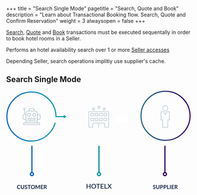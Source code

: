 +++
title = "Search Single Mode"
pagetitle = "Search, Quote and Book"
description = "Learn about Transactional Booking flow. Search, Quote and Confirm Reservation"
weight = 3
alwaysopen = false
+++

[Search](#search), [Quote](#quote) and [Book](#book) transactions must be executed sequentally in order to book hotel rooms in a Seller.

Performs an hotel availability search over 1 or more [Seller accesses](/admin/resources/common-resources/#accesses)

Depending Seller, search operations implitiy use supplier's cache.

## Search Single Mode
<svg class="search_single_mode" width="504px" height="272px" viewBox="59 83 504 272" version="1.1" xmlns="http://www.w3.org/2000/svg" xmlns:xlink="http://www.w3.org/1999/xlink">
    <defs>
        <linearGradient x1="100%" y1="50%" x2="0%" y2="50%" id="Gradient-1">
            <stop stop-color="#0B9FAA" offset="0%"></stop>
            <stop stop-color="#0884BA" offset="57.0874023%"></stop>
            <stop stop-color="#0562CE" offset="100%"></stop>
        </linearGradient>
        <linearGradient x1="2.25097656%" y1="49.999848%" x2="100%" y2="49.999848%" id="Gradient-2">
            <stop stop-color="#0B9FAA" offset="0%"></stop>
            <stop stop-color="#0EB79B" offset="21.4613749%"></stop>
            <stop stop-color="#1D6986" offset="100%"></stop>
        </linearGradient>
        <linearGradient x1="7.7291646%" y1="49.9998493%" x2="92.3039729%" y2="49.9998493%" id="Gradient-3">
            <stop stop-color="#1D6986" offset="0%"></stop>
            <stop stop-color="#33006A" offset="100%"></stop>
        </linearGradient>
    </defs>
    <g id="Group-14" stroke="none" stroke-width="1" fill="none" fill-rule="evenodd" transform="translate(60.000000, 85.000000)">
        <g id="Group-4">
            <g id="shutterstock_579153223-[Converted].eps">
                <g id="Group">
                    <g id="Layer_2"></g>
                </g>
            </g>
        </g>
        <text id="SUPPLIER" font-family="Lato-Bold, Lato" font-size="15" font-weight="bold" fill="#182945">
            <tspan x="399" y="267">SUPPLIER</tspan>
        </text>
        <g id="Group-3" transform="translate(224.000000, 38.000000)" fill="#B7C7CF" stroke="#B7C7CF">
            <g id="noun_1437885_cc-(1)">
                <g id="Group">
                    <g id="Group-2" transform="translate(8.000000, 0.000000)" stroke-width="0.2">
                        <path d="M17.9927567,6.72849649 L17.0900688,9.75425459 C17.0211074,9.98741129 17.1546097,10.2320059 17.3880177,10.301513 C17.5268248,10.3428653 17.6762413,10.3129508 17.7894088,10.2232075 L20.0907767,8.39490703 L22.4001016,10.2240873 C22.5910718,10.3754192 22.8695701,10.3437451 23.0216389,10.1537004 C23.1118193,10.0410813 23.1409953,9.8915091 23.0994416,9.75337475 L22.1905649,6.72849649 L24.5476324,4.87380092 C24.7394867,4.72334886 24.7713151,4.44620033 24.6201303,4.25615562 C24.5361388,4.15057523 24.4079412,4.08898666 24.2726706,4.08898666 L21.4028128,4.09602536 L20.516039,1.10106154 C20.4603394,0.911016832 20.2835151,0.782560687 20.0845878,0.785200197 L20.0845878,0.785200197 C19.8909653,0.788719544 19.7220981,0.916295852 19.6672826,1.10106154 L18.7805088,4.09602536 L15.9186081,4.08898666 C15.6745906,4.08898666 15.4765474,4.28519023 15.4756633,4.52802513 C15.4756633,4.66264013 15.5366676,4.7893366 15.6427622,4.87292108 L17.9927567,6.72849649 Z M19.1102861,4.97586196 C19.306561,4.97586196 19.4798488,4.84740582 19.5355485,4.66000062 L20.0916608,2.78154946 L20.6477731,4.66000062 C20.7034728,4.84740582 20.8767606,4.97586196 21.0730355,4.97586196 L22.9977677,4.97146278 L21.4072334,6.22347028 C21.2648898,6.33520953 21.2056537,6.52173489 21.2578169,6.6950627 L21.849294,8.66237736 L20.3675067,7.48867532 C20.2065966,7.36109901 19.9776091,7.36109901 19.8166991,7.48867532 L18.3393323,8.66149752 L18.9263889,6.69330303 C18.9776679,6.52085505 18.9184318,6.33520953 18.7769724,6.22347028 L17.1908587,4.97146278 L19.1102861,4.97586196 Z" id="Shape"></path>
                        <path d="M3.33278649,11.0242711 L2.4300986,14.0500292 C2.36113714,14.2831859 2.49463946,14.5277805 2.72804749,14.5972876 C2.86685454,14.6386399 3.01627105,14.6087255 3.12943858,14.5189821 L5.43080644,12.6906817 L7.74013139,14.519862 C7.9311016,14.6711939 8.20959982,14.6395198 8.36166869,14.4494751 C8.45184907,14.336856 8.48102507,14.1872837 8.43947137,14.0491494 L7.53059463,11.0242711 L9.88766213,9.16957557 C10.0795165,9.01912351 10.1113448,8.74197497 9.96016008,8.55193027 C9.87616855,8.44634987 9.74797096,8.38476131 9.61270039,8.38476131 L6.74284251,8.3918 L5.85606881,5.39683619 C5.80036916,5.20679148 5.62354489,5.07833534 5.42461759,5.08097485 L5.42461759,5.08097485 C5.23099502,5.08449419 5.06212784,5.2120705 5.00731232,5.39683619 L4.12053861,8.3918 L1.25863782,8.38476131 C1.01462033,8.38476131 0.816577149,8.58096487 0.815693027,8.82379978 C0.815693027,8.95841478 0.8766974,9.08511125 0.982791961,9.16869573 L3.33278649,11.0242711 Z M4.45031587,9.27163661 C4.64659081,9.27163661 4.81987859,9.14318047 4.87557824,8.95577527 L5.43169056,7.07732411 L5.98780289,8.95577527 C6.04350253,9.14318047 6.21679031,9.27163661 6.41306525,9.27163661 L8.33779742,9.26723743 L6.74726312,10.5192449 C6.60491958,10.6309842 6.54568345,10.8175095 6.59784661,10.9908373 L7.18932379,12.958152 L5.70753642,11.78445 C5.54662634,11.6568737 5.31763891,11.6568737 5.15672882,11.78445 L3.67936206,12.9572722 L4.26641863,10.9890777 C4.31769767,10.8166297 4.25846154,10.6309842 4.11700212,10.5192449 L2.53088843,9.26723743 L4.45031587,9.27163661 Z" id="Shape"></path>
                        <path d="M32.652727,11.0242711 L31.7500391,14.0500292 C31.6810776,14.2831859 31.8145799,14.5277805 32.047988,14.5972876 C32.186795,14.6386399 32.3362115,14.6087255 32.4493791,14.5189821 L34.7507469,12.6906817 L37.0600719,14.519862 C37.2510421,14.6711939 37.5295403,14.6395198 37.6816092,14.4494751 C37.7717895,14.336856 37.8009655,14.1872837 37.7594118,14.0491494 L36.8505351,11.0242711 L39.2076026,9.16957557 C39.3994569,9.01912351 39.4312853,8.74197497 39.2801006,8.55193027 C39.196109,8.44634987 39.0679114,8.38476131 38.9326409,8.38476131 L36.062783,8.3918 L35.1760093,5.39683619 C35.1203096,5.20679148 34.9434854,5.07833534 34.7445581,5.08097485 L34.7445581,5.08097485 C34.5509355,5.08449419 34.3820683,5.2120705 34.3272528,5.39683619 L33.4404791,8.3918 L30.5785783,8.38476131 C30.3345608,8.38476131 30.1365176,8.58096487 30.1356335,8.82379978 C30.1356335,8.95841478 30.1966379,9.08511125 30.3027324,9.16869573 L32.652727,11.0242711 Z M33.7702563,9.27163661 C33.9665313,9.27163661 34.1398191,9.14318047 34.1955187,8.95577527 L34.751631,7.07732411 L35.3077434,8.95577527 C35.363443,9.14318047 35.5367308,9.27163661 35.7330057,9.27163661 L37.6577379,9.26723743 L36.0672036,10.5192449 C35.9248601,10.6309842 35.8656239,10.8175095 35.9177871,10.9908373 L36.5092643,12.958152 L35.0274769,11.78445 C34.8665668,11.6568737 34.6375794,11.6568737 34.4766693,11.78445 L32.9993025,12.9572722 L33.5863591,10.9890777 C33.6376381,10.8166297 33.578402,10.6309842 33.4369426,10.5192449 L31.8508289,9.26723743 L33.7702563,9.27163661 Z" id="Shape"></path>
                    </g>
                    <path d="M0.394217687,60.6244507 L11.2825102,60.6244507 C11.5001184,60.6244507 11.6767279,60.4480376 11.6767279,60.2306714 L11.6767279,49.4174906 L27.1552912,49.4174906 L27.1552912,60.2306714 C27.1521374,60.4480376 27.3263816,60.6268134 27.5439898,60.6299636 C27.761598,60.6331138 27.9405728,60.4590634 27.9437265,60.2416972 L27.9437265,60.2306714 L27.9437265,49.4174906 L43.4215014,49.4174906 L43.4215014,60.2306714 C43.4215014,60.4480376 43.5981109,60.6244507 43.815719,60.6244507 L54.7040116,60.6244507 C54.9216197,60.6244507 55.0982293,60.4480376 55.0982293,60.2306714 L55.0982293,17.3937793 C55.0982293,17.1764131 54.9216197,17 54.7040116,17 L0.394217687,17 C0.176609524,17 0,17.1764131 0,17.3937793 L0,60.2314589 C0,60.4488251 0.176609524,60.6244507 0.394217687,60.6244507 Z M0.788435374,17.7875587 L54.3097939,17.7875587 L54.3097939,59.8376796 L44.2099367,59.8376796 L44.2099367,49.0244988 C44.2099367,48.8071326 44.0333272,48.6307195 43.815719,48.6307195 L11.2832986,48.6307195 C11.0656905,48.6307195 10.889081,48.8071326 10.889081,49.0244988 L10.889081,59.8376796 L0.78922381,59.8376796 L0.78922381,17.7875587 L0.788435374,17.7875587 Z" id="Shape" stroke-width="0.6"></path>
                    <path d="M41.3715694,42.7506901 L49.1802333,42.7506901 C49.3978415,42.7506901 49.574451,42.574277 49.574451,42.3569108 L49.574451,35.5886315 C49.574451,35.3712653 49.3978415,35.1948521 49.1802333,35.1948521 L41.3715694,35.1948521 C41.1539612,35.1948521 40.9773517,35.3712653 40.9773517,35.5886315 L40.9773517,42.3569108 C40.9773517,42.574277 41.1539612,42.7506901 41.3715694,42.7506901 Z M41.7657871,35.9824108 L48.7860156,35.9824108 L48.7860156,41.9631315 L41.7657871,41.9631315 L41.7657871,35.9824108 Z" id="Shape" stroke-width="0.6"></path>
                    <path d="M29.6152095,42.7506901 L37.430181,42.7506901 C37.6477891,42.7506901 37.8243986,42.574277 37.8243986,42.3569108 L37.8243986,35.5886315 C37.8243986,35.3712653 37.6477891,35.1948521 37.430181,35.1948521 L29.6152095,35.1948521 C29.3976014,35.1948521 29.2209918,35.3712653 29.2209918,35.5886315 L29.2209918,42.3569108 C29.2209918,42.574277 29.3976014,42.7506901 29.6152095,42.7506901 Z M30.0094272,35.9824108 L37.0359633,35.9824108 L37.0359633,41.9631315 L30.0094272,41.9631315 L30.0094272,35.9824108 Z" id="Shape" stroke-width="0.6"></path>
                    <path d="M17.8131204,42.7506901 L25.6280918,42.7506901 C25.8457,42.7506901 26.0223095,42.574277 26.0223095,42.3569108 L26.0223095,35.5886315 C26.0223095,35.3712653 25.8457,35.1948521 25.6280918,35.1948521 L17.8131204,35.1948521 C17.5955122,35.1948521 17.4189027,35.3712653 17.4189027,35.5886315 L17.4189027,42.3569108 C17.4189027,42.574277 17.5955122,42.7506901 17.8131204,42.7506901 Z M18.2073381,35.9824108 L25.2338741,35.9824108 L25.2338741,41.9631315 L18.2073381,41.9631315 L18.2073381,35.9824108 Z" id="Shape" stroke-width="0.6"></path>
                    <path d="M14.2202204,42.3569108 L14.2202204,35.5886315 C14.2202204,35.3712653 14.0436109,35.1948521 13.8260027,35.1948521 L6.01103129,35.1948521 C5.79342313,35.1948521 5.61681361,35.3712653 5.61681361,35.5886315 L5.61681361,42.3569108 C5.61681361,42.574277 5.79342313,42.7506901 6.01103129,42.7506901 L13.8260027,42.7506901 C14.0436109,42.7506901 14.2202204,42.574277 14.2202204,42.3569108 Z M13.431785,41.9631315 L6.40524898,41.9631315 L6.40524898,35.9824108 L13.431785,35.9824108 L13.431785,41.9631315 Z" id="Shape" stroke-width="0.6"></path>
                    <path d="M41.3715694,29.3267523 L49.1802333,29.3267523 C49.3978415,29.3267523 49.574451,29.1503392 49.574451,28.932973 L49.574451,22.1654812 C49.574451,21.948115 49.3978415,21.7717019 49.1802333,21.7717019 L41.3715694,21.7717019 C41.1539612,21.7717019 40.9773517,21.948115 40.9773517,22.1654812 L40.9773517,28.9337606 C40.9773517,29.1503392 41.1539612,29.3267523 41.3715694,29.3267523 Z M41.7657871,22.5592606 L48.7860156,22.5592606 L48.7860156,28.5399812 L41.7657871,28.5399812 L41.7657871,22.5592606 Z" id="Shape" stroke-width="0.6"></path>
                    <path d="M29.6152095,29.3267523 L37.430181,29.3267523 C37.6477891,29.3267523 37.8243986,29.1503392 37.8243986,28.932973 L37.8243986,22.1654812 C37.8243986,21.948115 37.6477891,21.7717019 37.430181,21.7717019 L29.6152095,21.7717019 C29.3976014,21.7717019 29.2209918,21.948115 29.2209918,22.1654812 L29.2209918,28.9337606 C29.2209918,29.1503392 29.3976014,29.3267523 29.6152095,29.3267523 Z M30.0094272,22.5592606 L37.0359633,22.5592606 L37.0359633,28.5399812 L30.0094272,28.5399812 L30.0094272,22.5592606 Z" id="Shape" stroke-width="0.6"></path>
                    <path d="M17.8131204,29.3267523 L25.6280918,29.3267523 C25.8457,29.3267523 26.0223095,29.1503392 26.0223095,28.932973 L26.0223095,22.1654812 C26.0223095,21.948115 25.8457,21.7717019 25.6280918,21.7717019 L17.8131204,21.7717019 C17.5955122,21.7717019 17.4189027,21.948115 17.4189027,22.1654812 L17.4189027,28.9337606 C17.4189027,29.1503392 17.5955122,29.3267523 17.8131204,29.3267523 Z M18.2073381,22.5592606 L25.2338741,22.5592606 L25.2338741,28.5399812 L18.2073381,28.5399812 L18.2073381,22.5592606 Z" id="Shape" stroke-width="0.6"></path>
                    <path d="M6.01024286,29.3267523 L13.8252143,29.3267523 C14.0428224,29.3267523 14.219432,29.1503392 14.219432,28.932973 L14.219432,22.1654812 C14.219432,21.948115 14.0428224,21.7717019 13.8252143,21.7717019 L6.01024286,21.7717019 C5.79263469,21.7717019 5.61602517,21.948115 5.61602517,22.1654812 L5.61602517,28.9337606 C5.61602517,29.1503392 5.79263469,29.3267523 6.01024286,29.3267523 Z M6.40446054,22.5592606 L13.4309966,22.5592606 L13.4309966,28.5399812 L6.40446054,28.5399812 L6.40446054,22.5592606 L6.40446054,22.5592606 Z" id="Shape" stroke-width="0.6"></path>
                </g>
            </g>
        </g>
        <g id="Group" transform="translate(421.000000, 38.000000)" stroke="#B7C7CF" stroke-width="0.3" fill="#B7C7CF">
            <path d="M12.028169,16.1631985 C16.3382629,16.1631985 19.7462441,12.6711495 19.7462441,8.4806906 C19.7462441,4.29023171 16.2380282,0.798182644 12.028169,0.798182644 C7.71807512,0.798182644 4.3100939,4.29023171 4.3100939,8.4806906 C4.3100939,12.6711495 7.71807512,16.1631985 12.028169,16.1631985 Z M12.028169,2.09522944 C15.6366197,2.09522944 18.5434272,4.98864153 18.5434272,8.58046343 C18.5434272,12.1722853 15.6366197,15.0656974 12.028169,15.0656974 C8.41971831,15.0656974 5.5129108,12.1722853 5.5129108,8.58046343 C5.5129108,4.98864153 8.41971831,2.09522944 12.028169,2.09522944 Z" id="Shape"></path>
            <path class="shape-3" d="M16.4384977,17.061154 L12.028169,24.6438891 L7.61784038,17.061154 L0,17.061154 L0,40.9068605 L4.20985915,40.9068605 L4.20985915,60.9611995 L19.6460094,60.9611995 L19.6460094,40.9068605 L24.056338,40.9068605 L24.056338,17.061154 L16.4384977,17.061154 Z M22.7532864,39.7095866 L18.5434272,39.7095866 L18.5434272,59.7639255 L5.5129108,59.7639255 L5.5129108,39.7095866 L1.30305164,39.7095866 L1.30305164,18.258428 L7.01643192,18.258428 L12.1284038,27.0384371 L17.2403756,18.258428 L22.9537559,18.258428 L22.9537559,39.7095866 L22.7532864,39.7095866 Z" id="Shape"></path>
        </g>
        <g id="Group-7" transform="translate(1.000000, 0.000000)">
            <g id="Group-12">
                <g id="Group-13" transform="translate(0.000000, 2.000000)">
                    <path class="circle-one" d="M67,134 C103.886286,134 133.811468,103.34197 134,66.5 C134.000079,66.4845157 134,67.3501673 134,67.3501673 L156.5,67.3501673 L156.5,69.3000031 L160,67.3501673 L156.5,65.4000092 L156.5,67.2850676 L134,67.2850676 C133.776405,30.4721628 103.865229,0 67,0 C29.9969218,0 0,29.9969218 0,67 C0,104.003078 29.9969218,134 67,134 Z" id="Oval-3" stroke="url(#Gradient-1)" stroke-width="3"></path>
                    <rect id="Rectangle" fill="#FFFFFF" x="116" y="68.8500061" width="31" height="15"></rect>
                </g>
                <g id="Group-13" transform="translate(183.000000, 0.000000)">
                    <path class="circle-two" d="M67,136 C103.886286,136 133.811468,105.34197 134,68.5 C134.000079,68.4845157 134,69.3501673 134,69.3501673 L156.5,69.3501673 L156.5,71.3000031 L160,69.3501673 L156.5,67.4000092 L156.5,69.2850676 L134,69.2850676 C133.776405,32.4721628 103.865229,2 67,2 C29.9969218,2 0,31.9969218 0,69 C0,106.003078 29.9969218,136 67,136 Z" id="Oval-3" stroke="url(#linearGradient-2)" stroke-width="3"></path>
                    <rect id="Rectangle" fill="#FFFFFF" x="116" y="70.8500061" width="31" height="15"></rect>
                    <path class="circle-three" d="M250,134 C286.886286,134 316.811468,103.34197 317,66.5 C317.000079,66.4845157 317,67.3501673 317,67.3501673 C316.776405,30.4721628 286.865229,0 250,0 C212.996922,0 183,29.9969218 183,67 C183,104.003078 212.996922,134 250,134 Z" id="Oval-3" stroke="url(#Gradient-3)" stroke-width="3"></path>
                </g>
            </g>
            <path d="M87.9166667,62.8275862 L83.8333333,62.8275862 L83.8333333,60.3957414 C83.8333333,56.374 80.53645,53.1026379 76.4833333,53.1026379 L74.85,53.1026379 L74.85,49.0517241 C74.85,47.7114138 73.7507667,46.6206897 72.4,46.6206897 L62.6,46.6206897 C61.2492333,46.6206897 60.15,47.7114138 60.15,49.0517241 L60.15,53.1026379 L58.5174833,53.1026379 C54.4643667,53.1026379 51.1666667,56.374 51.1666667,60.3957414 L51.1666667,62.8275862 L48.7174833,62.8275862 L48.7174833,51.3676897 C50.1229667,51.0054655 51.1674833,49.747 51.1674833,48.2413793 C51.1674833,46.4537586 49.7023833,45 47.9008167,45 C46.09925,45 44.63415,46.4537586 44.63415,48.2413793 C44.63415,49.747 45.6786667,51.0054655 47.08415,51.3676897 L47.08415,62.8275862 L47.0833333,62.8275862 C44.8317833,62.8275862 43,64.6451897 43,66.8793103 L43,73.3612586 C43,75.5961897 44.8317833,77.4137931 47.0833333,77.4137931 L51.1666667,77.4137931 L51.1666667,85.5172414 L45.45,85.5172414 C44.9983833,85.5172414 44.6333333,85.8794655 44.6333333,86.3275862 L44.6333333,91.1896552 C44.6333333,91.6377759 44.9983833,92 45.45,92 L89.55,92 C90.0016167,92 90.3666667,91.6377759 90.3666667,91.1896552 L90.3666667,86.3275862 C90.3666667,85.8794655 90.0016167,85.5172414 89.55,85.5172414 L83.8333333,85.5172414 L83.8333333,77.4137931 L87.9166667,77.4137931 C90.1682167,77.4137931 92,75.5961897 92,73.3612586 L92,66.8793103 C92,64.6451897 90.1682167,62.8275862 87.9166667,62.8275862 Z M61.7833333,49.0517241 C61.7833333,48.6044138 62.1492,48.2413793 62.6,48.2413793 L72.4,48.2413793 C72.8508,48.2413793 73.2166667,48.6044138 73.2166667,49.0517241 L73.2166667,53.1026379 L61.7833333,53.1026379 L61.7833333,49.0517241 Z M52.8,76.6075 C52.8,76.6058793 52.8008167,76.605069 52.8008167,76.6034483 C52.8008167,76.6018276 52.8,76.6010172 52.8,76.5993966 L52.8,63.6419828 C52.8,63.6403621 52.8008167,63.6395517 52.8008167,63.637931 C52.8008167,63.6363103 52.8,63.6355 52.8,63.6338793 L52.8,60.3957414 C52.8,57.2686207 55.36515,54.7233276 58.5174833,54.7233276 L60.9625833,54.7233276 C60.9642167,54.7233276 60.9650333,54.7241379 60.9666667,54.7241379 L74.0333333,54.7241379 C74.0349667,54.7241379 74.0357833,54.7233276 74.0374167,54.7233276 L76.4833333,54.7233276 C79.63485,54.7233276 82.2,57.2686207 82.2,60.3957414 L82.2,80.6551724 L52.8,80.6551724 L52.8,76.6075 Z M52.8,82.2758621 L82.2,82.2758621 L82.2,85.5172414 L52.8,85.5172414 L52.8,82.2758621 Z M46.2674833,48.2413793 C46.2674833,47.347569 47.0000333,46.6206897 47.9008167,46.6206897 C48.8016,46.6206897 49.53415,47.347569 49.53415,48.2413793 C49.53415,49.1351897 48.8016,49.862069 47.9008167,49.862069 C47.0000333,49.862069 46.2674833,49.1351897 46.2674833,48.2413793 Z M47.0833333,75.7931034 C45.7325667,75.7931034 44.6333333,74.701569 44.6333333,73.3612586 L44.6333333,66.8793103 C44.6333333,65.539 45.7325667,64.4482759 47.0833333,64.4482759 L51.1666667,64.4482759 L51.1666667,75.7931034 L47.0833333,75.7931034 Z M88.7333333,87.137931 L88.7333333,90.3793103 L46.2666667,90.3793103 L46.2666667,87.137931 L88.7333333,87.137931 Z M90.3666667,73.3612586 C90.3666667,74.701569 89.2674333,75.7931034 87.9166667,75.7931034 L83.8333333,75.7931034 L83.8333333,64.4482759 L87.9166667,64.4482759 C89.2674333,64.4482759 90.3666667,65.539 90.3666667,66.8793103 L90.3666667,73.3612586 Z M65.05,64.4490862 C65.05,61.7676552 62.85235,59.5862069 60.15,59.5862069 C57.44765,59.5862069 55.25,61.7676552 55.25,64.4490862 C55.25,67.1297069 57.44765,69.3103448 60.15,69.3103448 C62.85235,69.3103448 65.05,67.1297069 65.05,64.4490862 Z M56.8833333,64.4490862 C56.8833333,62.6614655 58.3484333,61.2068966 60.15,61.2068966 C61.9515667,61.2068966 63.4166667,62.6614655 63.4166667,64.4490862 C63.4166667,66.2358966 61.9515667,67.6896552 60.15,67.6896552 C58.3484333,67.6896552 56.8833333,66.2358966 56.8833333,64.4490862 Z M74.85,59.5862069 C72.14765,59.5862069 69.95,61.7676552 69.95,64.4490862 C69.95,67.1297069 72.14765,69.3103448 74.85,69.3103448 C77.55235,69.3103448 79.75,67.1297069 79.75,64.4490862 C79.75,61.7676552 77.55235,59.5862069 74.85,59.5862069 Z M74.85,67.6896552 C73.0484333,67.6896552 71.5833333,66.2358966 71.5833333,64.4490862 C71.5833333,62.6614655 73.0484333,61.2068966 74.85,61.2068966 C76.6515667,61.2068966 78.1166667,62.6614655 78.1166667,64.4490862 C78.1166667,66.2358966 76.6515667,67.6896552 74.85,67.6896552 Z M75.6666667,73.362069 L59.3333333,73.362069 C57.9825667,73.362069 56.8833333,74.4527931 56.8833333,75.7931034 L56.8833333,76.6034483 C56.8833333,77.9437586 57.9825667,79.0344828 59.3333333,79.0344828 L75.6666667,79.0344828 C77.0174333,79.0344828 78.1166667,77.9437586 78.1166667,76.6034483 L78.1166667,75.7931034 C78.1166667,74.4527931 77.0174333,73.362069 75.6666667,73.362069 Z M76.4833333,76.6034483 C76.4833333,77.0507586 76.1174667,77.4137931 75.6666667,77.4137931 L59.3333333,77.4137931 C58.8825333,77.4137931 58.5166667,77.0507586 58.5166667,76.6034483 L58.5166667,75.7931034 C58.5166667,75.3457931 58.8825333,74.9827586 59.3333333,74.9827586 L75.6666667,74.9827586 C76.1174667,74.9827586 76.4833333,75.3457931 76.4833333,75.7931034 L76.4833333,76.6034483 Z" id="Shape" fill="#B7C7CF"></path>
        </g>
        <g id="Group-11" transform="translate(28.000000, 148.000000)">
            <text id="CUSTOMER" font-family="Lato-Bold, Lato" font-size="15" font-weight="bold" fill="#182945">
                <tspan x="0" y="119">CUSTOMER</tspan>
            </text>
            <g id="Group-6" transform="translate(35.000000, 0.000000)" fill="#0562CE">
                <g id="XMLID_32_" transform="translate(4.605611, 0.128213)">
                    <rect id="XMLID_61_" x="0.00778565458" y="0.655866701" width="3.31119677" height="74.9866239"></rect>
                </g>
                <g id="XMLID_41_" transform="translate(0.019864, 72.333721)">
                    <path d="M6.24913136,11.9247397 C3.00054631,11.9247397 0.358813323,9.28442496 0.358813323,6.03758393 C0.358813323,2.7907429 3.00054631,0.150428143 6.24913136,0.150428143 C9.49651235,0.150428143 12.1382453,2.7907429 12.1382453,6.03758393 C12.1382453,9.28442496 9.49651235,11.9247397 6.24913136,11.9247397 Z M6.24913136,3.46225413 C4.82712286,3.46225413 3.67121417,4.61754226 3.67121417,6.03878735 C3.67121417,7.46003244 4.82712286,8.61532058 6.24913136,8.61532058 C7.6699358,8.61532058 8.82584449,7.46003244 8.82584449,6.03878735 C8.82584449,4.61754226 7.67113987,3.46225413 6.24913136,3.46225413 Z" id="XMLID_43_"></path>
                </g>
            </g>
        </g>
        <rect id="XMLID_61_" fill="#09909F" x="250.613397" y="148.78408" width="3.31119677" height="74.9866239"></rect>
        <path d="M252.268995,232.258461 C249.02041,232.258461 246.378677,229.618146 246.378677,226.371305 C246.378677,223.124464 249.02041,220.484149 252.268995,220.484149 C255.516376,220.484149 258.158109,223.124464 258.158109,226.371305 C258.158109,229.618146 255.516376,232.258461 252.268995,232.258461 Z M252.268995,223.795975 C250.846987,223.795975 249.691078,224.951264 249.691078,226.372509 C249.691078,227.793754 250.846987,228.949042 252.268995,228.949042 C253.6898,228.949042 254.845708,227.793754 254.845708,226.372509 C254.845708,224.951264 253.691004,223.795975 252.268995,223.795975 Z" id="XMLID_43_" fill="#09909F"></path>
        <rect id="XMLID_61_" fill="#33006A" x="430.613397" y="148.78408" width="3.31119677" height="74.9866239"></rect>
        <path d="M432.268995,232.258461 C429.02041,232.258461 426.378677,229.618146 426.378677,226.371305 C426.378677,223.124464 429.02041,220.484149 432.268995,220.484149 C435.516376,220.484149 438.158109,223.124464 438.158109,226.371305 C438.158109,229.618146 435.516376,232.258461 432.268995,232.258461 Z M432.268995,223.795975 C430.846987,223.795975 429.691078,224.951264 429.691078,226.372509 C429.691078,227.793754 430.846987,228.949042 432.268995,228.949042 C433.6898,228.949042 434.845708,227.793754 434.845708,226.372509 C434.845708,224.951264 433.691004,223.795975 432.268995,223.795975 Z" id="XMLID_43_" fill="#33006A"></path>
        <text id="HOTELX" font-family="Lato-Heavy, Lato" font-size="18" font-weight="600" fill="#182945">
            <tspan x="217" y="266">HOTELX</tspan>
        </text>
        <g id="Group-6" transform="translate(246.000000, 148.000000)">
            <g id="XMLID_32_" transform="translate(4.605611, 0.128213)"></g>
            <g id="XMLID_41_" transform="translate(0.019864, 72.333721)"></g>
        </g>
        <g id="Group-6" transform="translate(426.000000, 148.000000)">
            <g id="XMLID_32_" transform="translate(4.605611, 0.128213)"></g>
            <g id="XMLID_41_" transform="translate(0.019864, 72.333721)"></g>
        </g>
    </g>
</svg>




